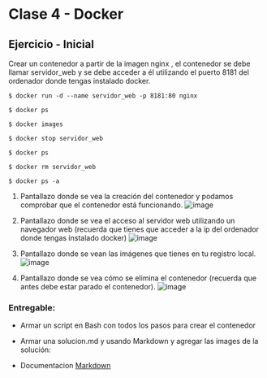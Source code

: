 # Clase 4 - Docker

## Ejercicio - Inicial 

Crear un contenedor a partir de la imagen nginx , el contenedor se debe llamar servidor_web y se debe acceder a él utilizando el puerto 8181 del ordenador donde
tengas instalado docker.

`$ docker run -d --name servidor_web -p 8181:80 nginx `

`$ docker ps`

`$ docker images`

`$ docker stop servidor_web`

`$ docker ps`

`$ docker rm servidor_web`

`$ docker ps -a`

1. Pantallazo donde se vea la creación del contenedor y podamos comprobar que el contenedor está funcionando.
![image](https://user-images.githubusercontent.com/51717240/187041974-ccf63dcd-b73f-4037-8f40-e479d801f2a6.png)

2. Pantallazo donde se vea el acceso al servidor web utilizando un navegador web (recuerda que tienes que acceder a la ip del ordenador donde tengas instalado
docker)
![image](https://user-images.githubusercontent.com/51717240/187042000-b1977520-175d-4614-afc5-077b52daa2b5.png)

3. Pantallazo donde se vean las imágenes que tienes en tu registro local.
![image](https://user-images.githubusercontent.com/51717240/187042008-84af8509-f144-4983-bbec-56a537f2625e.png)

4. Pantallazo donde se vea cómo se elimina el contenedor (recuerda que antes debe
estar parado el contenedor).
![image](https://user-images.githubusercontent.com/51717240/187042027-c7e8758a-65e6-4943-af15-11545e406cc7.png)

### Entregable:

- Armar un script en Bash con todos los pasos para crear el contenedor

- Armar una solucion.md y usando Markdown y agregar las images de la solución:

- Documentacion [Markdown](https://docs.github.com/es/get-started/writing-on-github/getting-started-with-writing-and-formatting-on-github/basic-writing-and-formatting-syntax)
